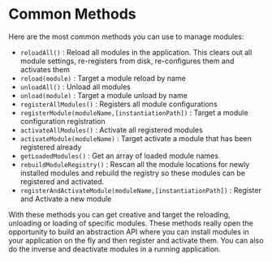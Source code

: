 # Common Methods

Here are the most common methods you can use to manage modules:

* `reloadAll()` : Reload all modules in the application. This clears out all module settings, re-registers from disk, re-configures them and activates them
* `reload(module)` : Target a module reload by name
* `unloadAll()` : Unload all modules
* `unload(module)` : Target a module unload by name
* `registerAllModules()` : Registers all module configurations
* `registerModule(moduleName,[instantiationPath])` : Target a module configuration registration
* `activateAllModules()` : Activate all registered modules
* `activateModule(moduleName)` : Target activate a module that has been registered already
* `getLoadedModules()` : Get an array of loaded module names
* `rebuildModuleRegistry()` : Rescan all the module locations for newly installed modules and rebuild the registry so these modules can be registered and activated.
* `registerAndActivateModule(moduleName,[instantiationPath])` : Register and Activate a new module

With these methods you can get creative and target the reloading, unloading or loading of specific modules. These methods really open the opportunity to build an abstraction API where you can install modules in your application on the fly and then register and activate them. You can also do the inverse and deactivate modules in a running application.

